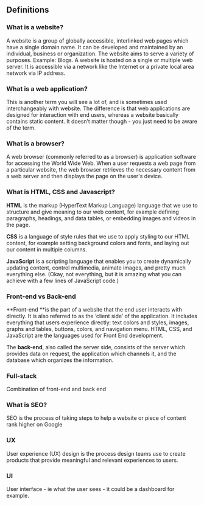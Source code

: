 ## Definitions

### What is a website?
A website is a group of globally accessible, interlinked web pages which have a single domain name. It can be developed and maintained by an individual, business or organization. The website aims to serve a variety of purposes. Example: Blogs.
A website is hosted on a single or multiple web server. It is accessible via a network like the Internet or a private local area network via IP address.

### What is a web application?
This is another term you will see a lot of, and is sometimes used interchangeably with website. The difference is that web applications are designed for interaction with end users, whereas a website basically contains static content. It doesn’t matter though - you just need to be aware of the term.

### What is a browser?
A web browser (commonly referred to as a browser) is application software for accessing the World Wide Web. When a user requests a web page from a particular website, the web browser retrieves the necessary content from a web server and then displays the page on the user's device.

### What is HTML, CSS and Javascript?
**HTML** is the markup (HyperText Markup Language) language that we use to structure and give meaning to our web content, for example defining paragraphs, headings, and data tables, or embedding images and videos in the page.

**CSS** is a language of style rules that we use to apply styling to our HTML content, for example setting background colors and fonts, and laying out our content in multiple columns.

**JavaScript** is a scripting language that enables you to create dynamically updating content, control multimedia, animate images, and pretty much everything else. (Okay, not everything, but it is amazing what you can achieve with a few lines of JavaScript code.)


### Front-end vs Back-end
**Front-end **is the part of a website that the end user interacts with directly. It is also referred to as the ‘client side’ of the application. It includes everything that users experience directly: text colors and styles, images, graphs and tables, buttons, colors, and navigation menu. HTML, CSS, and JavaScript are the languages used for Front End development.

The **back-end**, also called the server side, consists of the server which provides data on request, the application which channels it, and the database which organizes the information.

### Full-stack
Combination of front-end and back end

### What is SEO?
SEO is the process of taking steps to help a website or piece of content rank higher on Google

### UX
User experience (UX) design is the process design teams use to create products that provide meaningful and relevant experiences to users.
 
### UI
User interface - ie what the user sees - it could be a dashboard for example.
